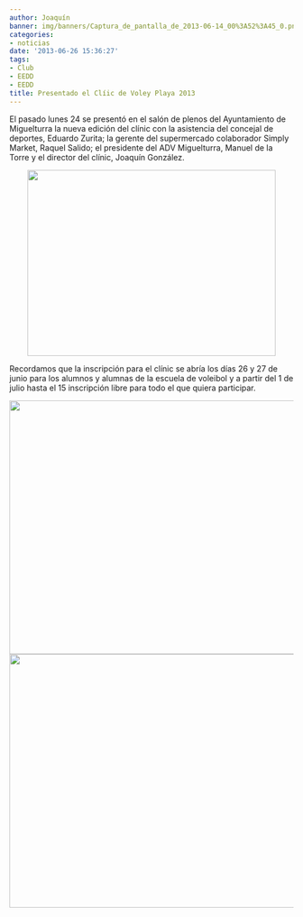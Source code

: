 ```yaml
---
author: Joaquín
banner: img/banners/Captura_de_pantalla_de_2013-06-14_00%3A52%3A45_0.png
categories:
- noticias
date: '2013-06-26 15:36:27'
tags:
- Club
- EEDD
- EEDD
title: Presentado el Clíic de Voley Playa 2013
---
```


El pasado lunes 24 se presentó en el salón de plenos del Ayuntamiento de Miguelturra la nueva edición del clínic con la asistencia del concejal de deportes, Eduardo Zurita; la gerente del supermercado colaborador Simply Market, Raquel Salido; el presidente del ADV Miguelturra, Manuel de la Torre y el director del clínic, Joaquín González. 

<center>
<img src="http://www.advmiguelturra.org/img/banners/IMG-20130624-WA0002.jpg" height="330" width="440"/> </center>

Recordamos que la inscripción para el clínic se abría los días 26 y 27 de junio para los alumnos y alumnas de la escuela de voleibol y a partir del 1 de julio hasta el 15 inscripción libre para todo el que quiera participar.

<center>
<img src="http://www.advmiguelturra.org/img/banners/Captura%20de%20pantalla%20de%202013-05-22%2000%3A03%3A58_0.png" height="450" width="600"/> </center>

<center>
<img src="http://www.advmiguelturra.org/img/banners/Captura%20de%20pantalla%20de%202013-06-14%2000%3A52%3A45_0.png" height="450" width="600"/> </center>


